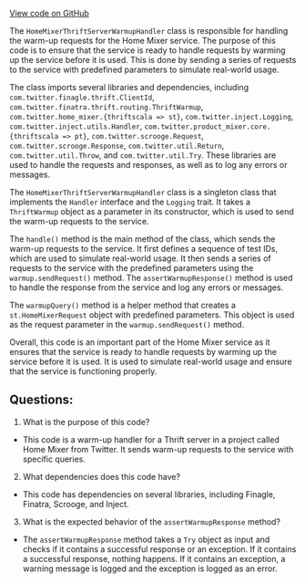 [View code on GitHub](https://github.com/misbahsy/the-algorithm/home-mixer/server/src/main/scala/com/twitter/home_mixer/HomeMixerThriftServerWarmupHandler.scala)

The `HomeMixerThriftServerWarmupHandler` class is responsible for handling the warm-up requests for the Home Mixer service. The purpose of this code is to ensure that the service is ready to handle requests by warming up the service before it is used. This is done by sending a series of requests to the service with predefined parameters to simulate real-world usage.

The class imports several libraries and dependencies, including `com.twitter.finagle.thrift.ClientId`, `com.twitter.finatra.thrift.routing.ThriftWarmup`, `com.twitter.home_mixer.{thriftscala => st}`, `com.twitter.inject.Logging`, `com.twitter.inject.utils.Handler`, `com.twitter.product_mixer.core.{thriftscala => pt}`, `com.twitter.scrooge.Request`, `com.twitter.scrooge.Response`, `com.twitter.util.Return`, `com.twitter.util.Throw`, and `com.twitter.util.Try`. These libraries are used to handle the requests and responses, as well as to log any errors or messages.

The `HomeMixerThriftServerWarmupHandler` class is a singleton class that implements the `Handler` interface and the `Logging` trait. It takes a `ThriftWarmup` object as a parameter in its constructor, which is used to send the warm-up requests to the service.

The `handle()` method is the main method of the class, which sends the warm-up requests to the service. It first defines a sequence of test IDs, which are used to simulate real-world usage. It then sends a series of requests to the service with the predefined parameters using the `warmup.sendRequest()` method. The `assertWarmupResponse()` method is used to handle the response from the service and log any errors or messages.

The `warmupQuery()` method is a helper method that creates a `st.HomeMixerRequest` object with predefined parameters. This object is used as the request parameter in the `warmup.sendRequest()` method.

Overall, this code is an important part of the Home Mixer service as it ensures that the service is ready to handle requests by warming up the service before it is used. It is used to simulate real-world usage and ensure that the service is functioning properly.
## Questions: 
 1. What is the purpose of this code?
- This code is a warm-up handler for a Thrift server in a project called Home Mixer from Twitter. It sends warm-up requests to the service with specific queries.

2. What dependencies does this code have?
- This code has dependencies on several libraries, including Finagle, Finatra, Scrooge, and Inject.

3. What is the expected behavior of the `assertWarmupResponse` method?
- The `assertWarmupResponse` method takes a `Try` object as input and checks if it contains a successful response or an exception. If it contains a successful response, nothing happens. If it contains an exception, a warning message is logged and the exception is logged as an error.